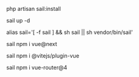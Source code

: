 php artisan sail:install  

sail up -d             

alias sail='[ -f sail ] && sh sail || sh vendor/bin/sail'

sail npm i vue@next

sail npm i @vitejs/plugin-vue

sail npm i vue-router@4


